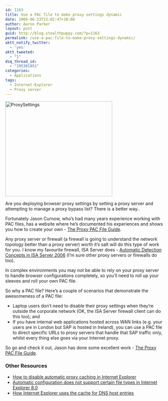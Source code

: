 ```yaml
---
id: 1163
title: Use a PAC file to make proxy settings dynamic
date: 2009-06-23T22:02:47+10:00
author: Aaron Parker
layout: post
guid: http://blog.stealthpuppy.com/?p=1163
permalink: /use-a-pac-file-to-make-proxy-settings-dynamic/
aktt_notify_twitter:
  - 'yes'
aktt_tweeted:
  - "1"
dsq_thread_id:
  - "195381951"
categories:
  - Applications
tags:
  - Internet-Explorer
  - Proxy server
---
```

<img class="alignleft size-full wp-image-1164" style="margin-left: 0px; margin-right: 15px;" title="ProxySettings" src="http://stealthpuppy.com/wp-content/uploads/2009/06/ProxySettings.png" alt="ProxySettings" width="341" height="302" srcset="https://stealthpuppy.com/wp-content/uploads/2009/06/ProxySettings.png 341w, https://stealthpuppy.com/wp-content/uploads/2009/06/ProxySettings-150x132.png 150w, https://stealthpuppy.com/wp-content/uploads/2009/06/ProxySettings-300x265.png 300w" sizes="(max-width: 341px) 100vw, 341px" />

Are you deploying browser proxy settings by setting a proxy server and attempting to manage a proxy bypass list? There is a better way..

Fortunately Jason Curnow, who&#8217;s had many years experience working with PAC files, has a website where he&#8217;s documented his experiences and shows you how to create your own - [The Proxy PAC File Guide](http://www.returnproxy.com/proxypac/).

Any proxy server or firewall (a firewall is going to understand the network topology better than a proxy server) worth it&#8217;s salt will do this type of work for you. I know my favourite firewall, ISA Server does - [Automatic Detection Concepts in ISA Server 2006](http://technet.microsoft.com/en-us/library/bb794779.aspx) (I&#8217;m sure other proxy servers or firewalls do too).

In complex environments you may not be able to rely on your proxy server to handle browser configurations completely, so you&#8217;ll need to roll up your sleeves and roll your own PAC file.

So why a PAC file? Here&#8217;s a couple of scenarios that demonstrate the awesomeness of a PAC file:

  * Laptop users don&#8217;t need to disable their proxy settings when they&#8217;re outside the corporate network (OK, the ISA Server firewall client can do this too); and
  * If you have internal web applications hosted across WAN links (e.g. your users are in London but SAP is hosted in Ireland), you can use a PAC file to direct specific URLs to proxy servers that handle that SAP traffic only, whilst every thing else goes via your Internet proxy.

So go and check it out, Jason has done some excellent work - [The Proxy PAC File Guide](http://www.returnproxy.com/proxypac/).

### Other Resources

  * [How to disable automatic proxy caching in Internet Explorer](http://support.microsoft.com/kb/271361/)
  * [Automatic configuration does not support certain file types in Internet Explorer 8.0](http://support.microsoft.com/kb/971740/)
  * [How Internet Explorer uses the cache for DNS host entries](http://support.microsoft.com/kb/263558/)